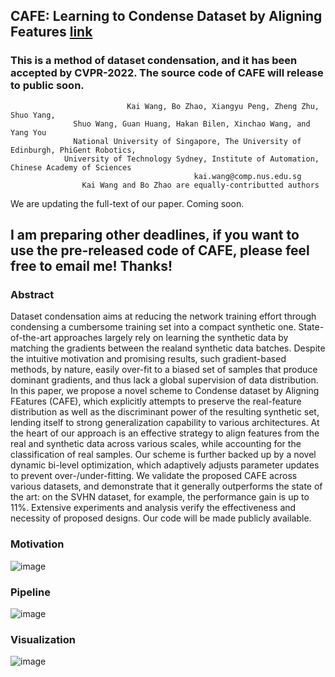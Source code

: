 ## CAFE: Learning to Condense Dataset by Aligning Features [link](https://arxiv.org/pdf/2203.01531.pdf)

### This is a method of dataset condensation, and it has been accepted by CVPR-2022. The source code of CAFE will release to public soon.



                              Kai Wang, Bo Zhao, Xiangyu Peng, Zheng Zhu, Shuo Yang, 
			      Shuo Wang, Guan Huang, Hakan Bilen, Xinchao Wang, and Yang You
                  National University of Singapore, The University of Edinburgh, PhiGent Robotics, 
	            University of Technology Sydney, Institute of Automation, Chinese Academy of Sciences
                                             kai.wang@comp.nus.edu.sg
			        Kai Wang and Bo Zhao are equally-contributted authors

We are updating the full-text of our paper. Coming soon.
## I am preparing other deadlines, if you want to use the pre-released code of CAFE, please feel free to email me! Thanks!

### Abstract

Dataset condensation aims at reducing the network training effort through condensing a cumbersome training set into a compact synthetic one. State-of-the-art approaches largely rely on learning the synthetic data by matching the gradients between the realand synthetic data batches. Despite the intuitive motivation and promising results, such gradient-based methods, by nature, easily over-fit to a biased set of samples that produce dominant gradients, and thus lack a global supervision of data distribution. In this paper, we propose a novel scheme  to Condense dataset by Aligning FEatures (CAFE), which explicitly attempts to preserve 
the real-feature distribution as well as the discriminant power of the resulting  synthetic set, lending itself to strong generalization capability to various architectures. At the heart of our approach is an effective strategy to align features from the real and synthetic data across various scales, while accounting 
for the classification of real samples. Our scheme is further backed up by a novel dynamic bi-level optimization, which adaptively adjusts parameter updates to prevent over-/under-fitting. We validate the proposed CAFE across various datasets, and demonstrate that it generally outperforms the state of the art: on the SVHN dataset, for example, the performance gain is up to 11\%. Extensive experiments and analysis verify the effectiveness and necessity of proposed designs. Our code will be made publicly available. 
	
### Motivation
![image](https://github.com/kaiwang960112/CAFE/blob/main/figs/motivation.png)


### Pipeline
![image](https://github.com/kaiwang960112/CAFE/blob/main/figs/pipeline.png)

### Visualization
![image](https://github.com/kaiwang960112/CAFE/blob/main/figs/visualization.png)



